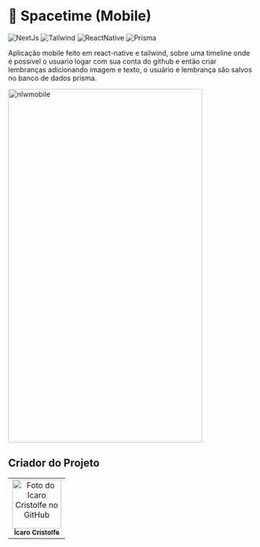 <h1>🔰 Spacetime (Mobile) </h1>

![NextJs](https://img.shields.io/badge/next.js-000000?style=for-the-badge&logo=nextdotjs&logoColor=white)
![Tailwind](https://img.shields.io/badge/Tailwind_CSS-38B2AC?style=for-the-badge&logo=tailwind-css&logoColor=white)
![ReactNative](https://img.shields.io/badge/React_Native-20232A?style=for-the-badge&logo=react&logoColor=61DAFB)
![Prisma](https://img.shields.io/badge/Prisma-3982CE?style=for-the-badge&logo=Prisma&logoColor=white)

<p>Aplicação mobile feito em react-native e tailwind, sobre uma timeline onde é possivel o usuario logar com sua conta do github e então criar lembranças adicionando imagem e texto, o usuário  e lembrança são salvos no banco de dados prisma.
</p>

<a data-flickr-embed="true" href="https://www.flickr.com/photos/196553482@N03/52940814442/in/dateposted-public/" title="nlwmobile"><img src="https://live.staticflickr.com/65535/52940814442_57cb06c660_o.jpg" width="395" height="721" alt="nlwmobile"/></a>


## Criador do Projeto
<table>
  <tr>
    <td align="center">
      <a href="#">
        <img src="https://avatars.githubusercontent.com/u/82662425?v=4" width="100px;" alt="Foto do Icaro Cristolfe no GitHub"/><br>
        <sub>
          <b>Ícaro Cristolfe</b>
        </sub>
      </a>
    </td>
  </tr>
</table>
